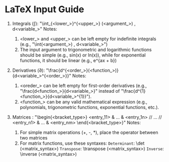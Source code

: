 # LaTeX Input Guide

1. Integrals (∫): "\int_{<lower_>}^{<upper_>} (<argument_>) \, d<variable_>" 
    Notes:
    1. <lower_> and <upper_> can be left empty for indefinite integrals 
        (e.g., "\int(<argument_>) \, d<variable_>")
    2. The input argument to trigonometric and logarithmic functions should be simple (e.g., sin(x) or ln(x)), 
        while for exponential functions, it should be linear (e.g., e^{ax + b})

2. Derivatives (∂): "\frac{d^{<order_>}(<function_>)}{d<variable_>^{<order_>}}"
    Notes:
    1. <oreder_> can be left empty for first-order derivatives 
        (e.g., "\frac{d<function_>}{d<variable_>}" instead of "\frac{d^{1}<function_>}{d<variable_>^{1}}").
    2. <function_> can be any valid mathematical expression
        (e.g., polynomials, trigonometric functions, exponential functions, etc.).

3. Matrices : "\begin{<bracket_type>} <entry_11> & ... & <entry_1n> // ... // <entry_n1> & ... & <entry_nm> \end{<bracket_type>}"
    Notes:
    1. For simple matrix operations (+, -, *), place the operator between two matrices
    2. For matrix functions, use these syntaxes:
        `Determinant`: \det (<matrix_syntax>)
        `Transpose`: \transpose (<matrix_syntax>)
        `Inverse`: \inverse (<matrix_syntax>)
 


